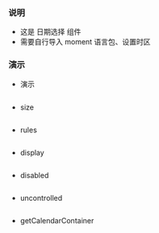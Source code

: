 ### 说明

*   这是 日期选择 组件
*   需要自行导入 moment 语言包、设置时区

### 演示

*   演示

```js {"codepath": "datepicker.jsx"}
```

*   size

```js {"codepath": "datepicker-size.jsx"}
```

*   rules

```js {"codepath": "datepicker-rules.jsx"}
```

*   display

```js {"codepath": "datepicker-display.jsx"}
```

*   disabled

```js {"codepath": "datepicker-disabled.jsx"}
```

*   uncontrolled

```js {"codepath": "datepicker-uncontrolled.jsx"}
```

*   getCalendarContainer

```js {"codepath": "datepicker-getcalendarcontainer.jsx"}
```
